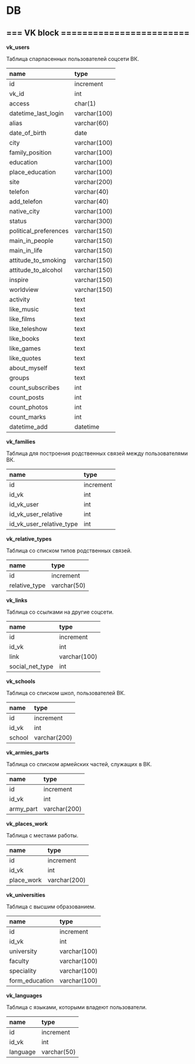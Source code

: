 # DB


## === VK block ========================

**vk_users**

Таблица спарпасенных пользователей соцсети ВК.

| name                  | type         |
|:----------------------|:-------------|
| id                    | increment    |
| vk_id                 | int          |
| access                | char(1)      |
| datetime_last_login   | varchar(100) |
| alias                 | varchar(60)  |
| date_of_birth         | date         |
| city                  | varchar(100) |
| family_position       | varchar(100) |
| education             | varchar(100) |
| place_education       | varchar(100) |
| site                  | varchar(200) |
| telefon               | varchar(40)  |
| add_telefon           | varchar(40)  |
| native_city           | varchar(100) |
| status                | varchar(300) |
| political_preferences | varchar(150) |
| main_in_people        | varchar(150) |
| main_in_life          | varchar(150) |
| attitude_to_smoking   | varchar(150) |
| attitude_to_alcohol   | varchar(150) |
| inspire               | varchar(150) |
| worldview             | varchar(150) |
| activity              | text         |
| like_music            | text         |
| like_films            | text         |
| like_teleshow         | text         |
| like_books            | text         |
| like_games            | text         |
| like_quotes           | text         |
| about_myself          | text         |
| groups                | text         |
| count_subscribes      | int          |
| count_posts           | int          |
| count_photos          | int          |
| count_marks           | int          |
| datetime_add          | datetime     |


**vk_families**

Таблица для построения родственных связей между пользователями ВК.

| name                     | type      |
|:-------------------------|:----------|
| id                       | increment |
| id_vk                    | int       |
| id_vk_user               | int       |
| id_vk_user_relative      | int       |
| id_vk_user_relative_type | int       |


**vk_relative_types**

Таблица со списком типов родственных связей.

| name          | type        |
|:--------------|:------------|
| id            | increment   |
| relative_type | varchar(50) |


**vk_links**

Таблица со ссылками на другие соцсети.

| name            | type         |
|:----------------|:-------------|
| id              | increment    |
| id_vk           | int          |
| link            | varchar(100) |
| social_net_type | int          |


**vk_schools**

Таблица со списком школ, пользователей ВК.

| name   | type         |
|:-------|:-------------|
| id     | increment    |
| id_vk  | int          |
| school | varchar(200) |


**vk_armies_parts**

Таблица со списком армейских частей, служащих в ВК.

| name      | type         |
|:----------|:-------------|
| id        | increment    |
| id_vk     | int          |
| army_part | varchar(200) |


**vk_places_work**

Таблица с местами работы.

| name       | type         |
|:-----------|:-------------|
| id         | increment    |
| id_vk      | int          |
| place_work | varchar(200) |


**vk_universities**

Таблица с высшим образованием.

| name           | type         |
|:---------------|:-------------|
| id             | increment    |
| id_vk          | int          |
| university     | varchar(100) |
| faculty        | varchar(100) |
| speciality     | varchar(100) |
| form_education | varchar(100) |


**vk_languages**

Таблица с языками, которыми владеют пользователи.

| name     | type        |
|:---------|:------------|
| id       | increment   |
| id_vk    | int         |
| language | varchar(50) |
